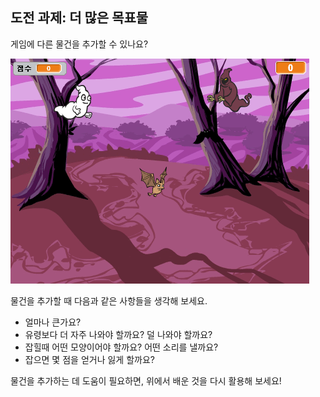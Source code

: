 ## 도전 과제: 더 많은 목표물

게임에 다른 물건을 추가할 수 있나요?

![screenshot](images/ghost-final.png)

물건을 추가할 때 다음과 같은 사항들을 생각해 보세요.

+ 얼마나 큰가요?
+ 유령보다 더 자주 나와야 할까요? 덜 나와야 할까요?
+ 잡힐때 어떤 모양이어야 할까요? 어떤 소리를 낼까요?
+ 잡으면 몇 점을 얻거나 잃게 할까요?

물건을 추가하는 데 도움이 필요하면, 위에서 배운 것을 다시 활용해 보세요!